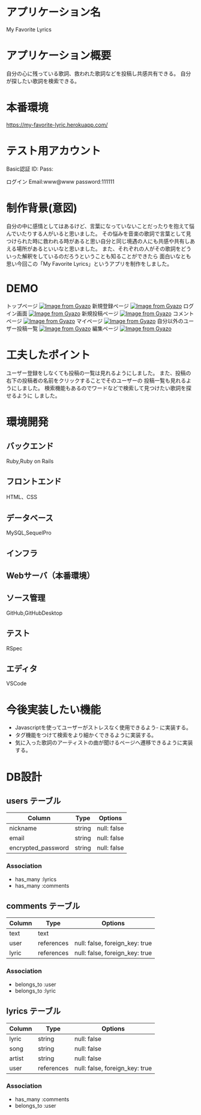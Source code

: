 # アプリケーション名

My Favorite Lyrics

# アプリケーション概要

自分の心に残っている歌詞、救われた歌詞などを投稿し共感共有できる。
自分が探したい歌詞を検索できる。

# 本番環境

https://my-favorite-lyric.herokuapp.com/

# テスト用アカウント

Basic認証  ID:
          Pass:

ログイン   Email:www@www
          password:111111

# 制作背景(意図)
自分の中に感情としてはあるけど、言葉になっていないことだったりを抱えて悩んでいたりする人がいると思いました。
その悩みを音楽の歌詞で言葉として見つけられた時に救われる時があると思い自分と同じ境遇の人にも共感や共有しあ
える場所があるといいなと思いました。
また、それぞれの人がその歌詞をどういった解釈をしているのだろうということも知ることができたら
面白いなとも思い今回この「My Favorite Lyrics」というアプリを制作をしました。

# DEMO
トップページ
[![Image from Gyazo](https://i.gyazo.com/b2055951a6655b1b2e178d89627029f2.png)](https://gyazo.com/b2055951a6655b1b2e178d89627029f2)
新規登録ページ
[![Image from Gyazo](https://i.gyazo.com/475dfb54c4c79ea3b42c424da8682d28.png)](https://gyazo.com/475dfb54c4c79ea3b42c424da8682d28)
ログイン画面
[![Image from Gyazo](https://i.gyazo.com/4967981d568efe4bcdfdc6df54519d74.png)](https://gyazo.com/4967981d568efe4bcdfdc6df54519d74)
新規投稿ページ
[![Image from Gyazo](https://i.gyazo.com/b555f4228c4ce288b258f932d0e9c2e2.png)](https://gyazo.com/b555f4228c4ce288b258f932d0e9c2e2)
コメントページ
[![Image from Gyazo](https://i.gyazo.com/0012f9581d59649a704a6e6f1f8081c4.png)](https://gyazo.com/0012f9581d59649a704a6e6f1f8081c4)
マイページ
[![Image from Gyazo](https://i.gyazo.com/d8450e8c210387deb9f345e5482adaa3.png)](https://gyazo.com/d8450e8c210387deb9f345e5482adaa3)
自分以外のユーザー投稿一覧
[![Image from Gyazo](https://i.gyazo.com/9fb5dfed25d2cd47873f1809e5dadce3.png)](https://gyazo.com/9fb5dfed25d2cd47873f1809e5dadce3)
編集ページ
[![Image from Gyazo](https://i.gyazo.com/ad55d5873889e2ce70c50b26fab7c813.png)](https://gyazo.com/ad55d5873889e2ce70c50b26fab7c813)

# 工夫したポイント
ユーザー登録をしなくても投稿の一覧は見れるようにしました。
また、投稿の右下の投稿者の名前をクリックすることでそのユーザーの
投稿一覧も見れるようにしました。
検索機能もあるのでワードなどで検索して見つけたい歌詞を探せるように
しました。

# 環境開発

## バックエンド
Ruby,Ruby on Rails
## フロントエンド
HTML、CSS
## データベース
MySQL,SequelPro
## インフラ
## Webサーバ（本番環境）
## ソース管理
GitHub,GitHubDesktop
## テスト
RSpec
## エディタ
VSCode

# 今後実装したい機能
- Javascriptを使ってユーザーがストレスなく使用できるよう- に実装する。
- タグ機能をつけて検索をより細かくできるように実装する。
- 気に入った歌詞のアーティストの曲が聞けるページへ遷移できるように実装する。

# DB設計

## users テーブル

| Column             | Type   | Options     |
| ------------------ | ------ | ----------- |
| nickname           | string | null: false |
| email              | string | null: false |
| encrypted_password | string | null: false |

### Association

- has_many :lyrics
- has_many :comments

## comments テーブル

| Column   | Type       | Options                        |
| -------- | ---------- | ------------------------------ |
| text     | text       |                                |
| user     | references | null: false, foreign_key: true |
| lyric    | references | null: false, foreign_key: true |

### Association

- belongs_to :user
- belongs_to :lyric

## lyrics テーブル

| Column | Type       | Options                        |
| ------ | ---------- | ------------------------------ |
| lyric  | string     | null: false                    |
| song   | string     | null: false                    |
| artist | string     | null: false                    |
| user   | references | null: false, foreign_key: true |

### Association

- has_many   :comments
- belongs_to :user

